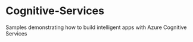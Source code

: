 # Cognitive-Services
Samples demonstrating how to build intelligent apps with Azure Cognitive Services
